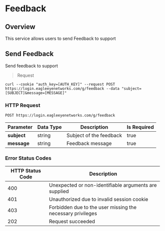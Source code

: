 # Feedback

<!--===================================================================-->
## Overview
<!--===================================================================-->

This service allows users to send Feedback to support

<!--===================================================================-->
## Send Feedback
<!--===================================================================-->

Send feedback to support

> Request

```shell
curl --cookie "auth_key=[AUTH_KEY]" --request POST https://login.eagleeyenetworks.com/g/feedback --data "subject=[SUBJECT]&message=[MESSAGE]"
```

### HTTP Request

`POST https://login.eagleeyenetworks.com/g/feedback`

Parameter   | Data Type | Description | Is Required
---------   | --------- | ----------- | -----------
**subject** | string    | Subject of the feedback | true
**message** | string    | Feedback message | true

### Error Status Codes

HTTP Status Code | Description
---------------- | -----------
400	| Unexpected or non-identifiable arguments are supplied
401	| Unauthorized due to invalid session cookie
403	| Forbidden due to the user missing the necessary privileges
202	| Request succeeded
